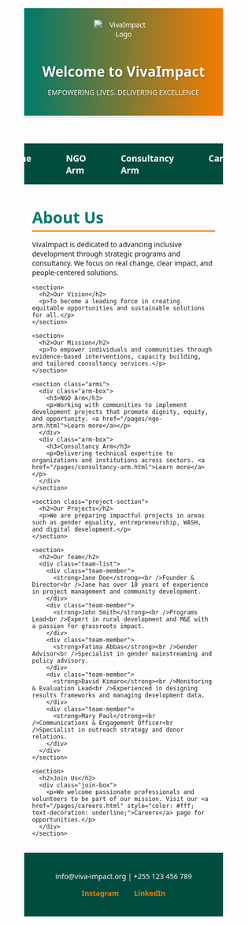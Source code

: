 <html lang="en">

<head>
  <meta charset="UTF-8" />
  <meta name="viewport" content="width=device-width, initial-scale=1.0" />
  <title>VivaImpact | Empowering Lives. Delivering Excellence</title>
  <link rel="stylesheet" href="https://cdnjs.cloudflare.com/ajax/libs/font-awesome/6.4.0/css/all.min.css" />
  <link rel="stylesheet" href="/styles.css" />
  <style>
    /* Consolidated internal styles for GitHub copy-paste convenience */
    * {
      margin: 0;
      padding: 0;
      box-sizing: border-box;
      font-family: 'Segoe UI', Tahoma, Geneva, Verdana, sans-serif;
    }

    body {
      background: #f4f7f9;
      color: #333;
      line-height: 1.6;
      min-height: 100vh;
      display: flex;
      flex-direction: column;
    }

    header {
      background: linear-gradient(90deg, #00796b, #f57c00);
      color: white;
      padding: 1.5rem 1rem;
      text-align: center;
      box-shadow: 0 4px 8px rgba(0, 0, 0, 0.1);
      position: sticky;
      top: 0;
      z-index: 1000;
    }

    header img {
      max-width: 120px;
      margin-bottom: 0.5rem;
    }

    header h1, header p {
      color: #fff;
      text-shadow: 1px 1px 3px rgba(0,0,0,0.4);
    }

    nav {
      display: flex;
      justify-content: center;
      background: #004d40;
      padding: 0.8rem 0;
      box-shadow: 0 3px 6px rgba(0, 0, 0, 0.1);
    }

    nav a {
      color: #fff;
      text-decoration: none;
      margin: 0 1.5rem;
      font-weight: 600;
      font-size: 1.1rem;
      padding: 0.3rem 0.7rem;
      border-radius: 4px;
      transition: background 0.3s ease;
    }

    nav a:hover,
    nav a.active {
      background: #f57c00;
      color: #004d40;
      box-shadow: 0 2px 6px rgba(245, 124, 0, 0.6);
    }

    .section {
      max-width: 960px;
      margin: 2rem auto;
      padding: 0 1rem;
    }

    h2 {
      color: #00796b;
      margin-bottom: 1rem;
      font-size: 2rem;
      border-bottom: 3px solid #f57c00;
      padding-bottom: 0.3rem;
    }

    h3 {
      color: #f57c00;
      margin-bottom: 0.6rem;
    }

    .arms {
      display: flex;
      gap: 2rem;
      flex-wrap: wrap;
      margin-bottom: 2rem;
    }

    .arm-box {
      background: white;
      box-shadow: 0 3px 8px rgba(0, 0, 0, 0.1);
      flex: 1 1 300px;
      padding: 1.5rem;
      border-radius: 8px;
      transition: transform 0.3s ease;
      cursor: pointer;
    }

    .arm-box:hover {
      transform: translateY(-8px);
      box-shadow: 0 6px 12px rgba(245, 124, 0, 0.5);
    }

    .arm-box a {
      color: #00796b;
      font-weight: 700;
      text-decoration: none;
    }

    .arm-box a:hover {
      text-decoration: underline;
    }

    .project-section p,
    .team-member,
    .join-box p {
      background: white;
      padding: 1rem;
      margin-bottom: 1rem;
      border-radius: 8px;
      box-shadow: 0 3px 6px rgba(0, 0, 0, 0.07);
      color: #444;
    }

    .team-list {
      display: flex;
      flex-wrap: wrap;
      gap: 1rem;
      justify-content: center;
    }

    .team-member {
      flex: 1 1 280px;
      border-radius: 10px;
      box-shadow: 0 4px 10px rgba(0, 0, 0, 0.1);
      font-size: 0.95rem;
      transition: background 0.3s ease;
    }

    .team-member strong {
      display: block;
      font-size: 1.15rem;
      color: #00796b;
      margin-bottom: 0.3rem;
    }

    .team-member:hover {
      background: #fbe9e7;
    }

    .join-box {
      background: #00796b;
      color: white;
      padding: 1rem 1.5rem;
      border-radius: 8px;
      font-weight: 600;
      font-size: 1.1rem;
      text-align: center;
    }

    footer {
      background: #004d40;
      color: white;
      text-align: center;
      padding: 1.5rem 1rem;
      margin-top: auto;
      font-size: 0.9rem;
      box-shadow: 0 -3px 8px rgba(0, 0, 0, 0.1);
    }

    footer a {
      color: #f57c00;
      text-decoration: none;
      margin: 0 0.5rem;
      font-weight: 700;
    }

    footer a:hover {
      text-decoration: underline;
    }

    @media (max-width: 768px) {
      nav {
        flex-direction: column;
        gap: 0.8rem;
      }

      .arms, .team-list {
        flex-direction: column;
      }
    }
  </style>
</head>

<body>
  <header>
    <img src="/assets/logo-placeholder.png" alt="VivaImpact Logo" />
    <h1>Welcome to VivaImpact</h1>
    <p>EMPOWERING LIVES. DELIVERING EXCELLENCE</p>
  </header>

  <nav>
    <a href="/index.html">Home</a>
    <a href="/pages/ngo-arm.html">NGO Arm</a>
    <a href="/pages/consultancy-arm.html">Consultancy Arm</a>
    <a href="/pages/careers.html">Careers</a>
  </nav>

  <main class="section">
    <section>
      <h2>About Us</h2>
      <p>VivaImpact is dedicated to advancing inclusive development through strategic programs and consultancy. We focus on real change, clear impact, and people-centered solutions.</p>
    </section>

    <section>
      <h2>Our Vision</h2>
      <p>To become a leading force in creating equitable opportunities and sustainable solutions for all.</p>
    </section>

    <section>
      <h2>Our Mission</h2>
      <p>To empower individuals and communities through evidence-based interventions, capacity building, and tailored consultancy services.</p>
    </section>

    <section class="arms">
      <div class="arm-box">
        <h3>NGO Arm</h3>
        <p>Working with communities to implement development projects that promote dignity, equity, and opportunity. <a href="/pages/ngo-arm.html">Learn more</a></p>
      </div>
      <div class="arm-box">
        <h3>Consultancy Arm</h3>
        <p>Delivering technical expertise to organizations and institutions across sectors. <a href="/pages/consultancy-arm.html">Learn more</a></p>
      </div>
    </section>

    <section class="project-section">
      <h2>Our Projects</h2>
      <p>We are preparing impactful projects in areas such as gender equality, entrepreneurship, WASH, and digital development.</p>
    </section>

    <section>
      <h2>Our Team</h2>
      <div class="team-list">
        <div class="team-member">
          <strong>Jane Doe</strong><br />Founder & Director<br />Jane has over 10 years of experience in project management and community development.
        </div>
        <div class="team-member">
          <strong>John Smith</strong><br />Programs Lead<br />Expert in rural development and M&E with a passion for grassroots impact.
        </div>
        <div class="team-member">
          <strong>Fatima Abbas</strong><br />Gender Advisor<br />Specialist in gender mainstreaming and policy advisory.
        </div>
        <div class="team-member">
          <strong>David Kimaro</strong><br />Monitoring & Evaluation Lead<br />Experienced in designing results frameworks and managing development data.
        </div>
        <div class="team-member">
          <strong>Mary Paul</strong><br />Communications & Engagement Officer<br />Specialist in outreach strategy and donor relations.
        </div>
      </div>
    </section>

    <section>
      <h2>Join Us</h2>
      <div class="join-box">
        <p>We welcome passionate professionals and volunteers to be part of our mission. Visit our <a href="/pages/careers.html" style="color: #fff; text-decoration: underline;">Careers</a> page for opportunities.</p>
      </div>
    </section>
  </main>

  <footer>
    <p><i class="fas fa-envelope icons"></i> info@viva-impact.org | <i class="fas fa-phone icons"></i> +255 123 456 789</p>
    <p>
      <a href="https://www.instagram.com/vivaimpact_tz" target="_blank"><i class="fab fa-instagram icons"></i> Instagram</a>
      &nbsp;&nbsp;
      <a href="https://www.linkedin.com/company/107254206/admin/dashboard/" target="_blank"><i class="fab fa-linkedin icons"></i> LinkedIn</a>
    </p>
  </footer>
</body>

</html>
